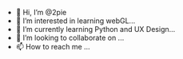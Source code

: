 - 👋 Hi, I’m @2pie
- 👀 I’m interested in learning webGL...
- 🌱 I’m currently learning Python and UX Design...
- 💞️ I’m looking to collaborate on ...
- 📫 How to reach me ...

<!---
2pie/2pie is a ✨ special ✨ repository because its `README.md` (this file) appears on your GitHub profile.
You can click the Preview link to take a look at your changes.
--->
